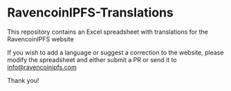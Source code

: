 # RavencoinIPFS-Translations
This repository contains an Excel spreadsheet with translations for the RavencoinIPFS website

If you wish to add a language or suggest a correction to the website, please modify the spreadsheet and either submit a PR or send it to info@ravencoinipfs.com

Thank you!

